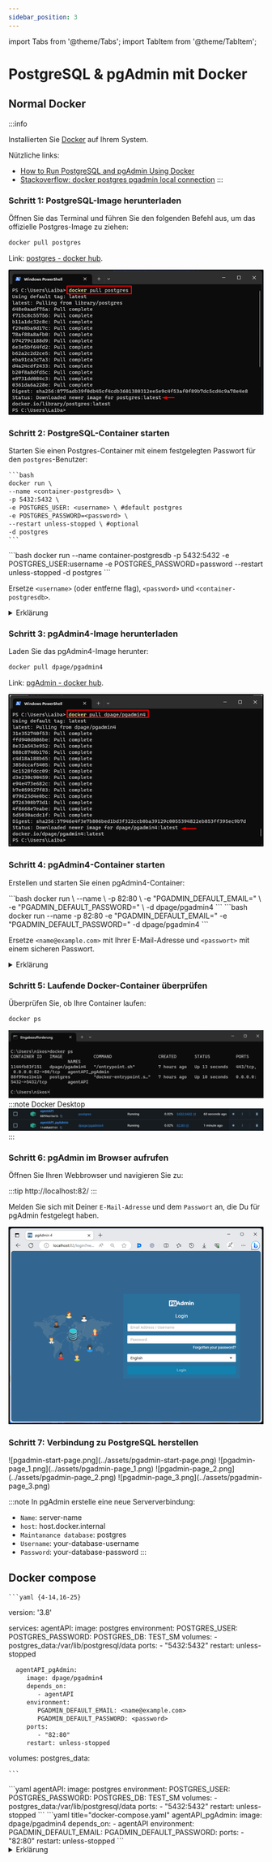 ```yaml
---
sidebar_position: 3
---
```


import Tabs from '@theme/Tabs';
import TabItem from '@theme/TabItem';

# PostgreSQL & pgAdmin mit Docker

## Normal Docker

:::info

Installierten Sie [Docker](https://www.docker.com/products/docker-desktop/) auf Ihrem System.

Nützliche links: 
- [How to Run PostgreSQL and pgAdmin Using Docker](https://www.commandprompt.com/education/how-to-run-postgresql-and-pgadmin-using-docker/)
- [Stackoverflow: docker postgres pgadmin local connection](https://stackoverflow.com/questions/25540711/docker-postgres-pgadmin-local-connection?page=1&tab=scoredesc#tab-top)
  :::

### Schritt 1: PostgreSQL-Image herunterladen

Öffnen Sie das Terminal und führen Sie den folgenden Befehl aus, um das offizielle Postgres-Image zu ziehen:

```bash
docker pull postgres
```

Link: [postgres - docker hub](https://hub.docker.com/_/postgres).

![docker-pull-postgres](../assets/docker-pull-postgres.png)

### Schritt 2: PostgreSQL-Container starten

Starten Sie einen Postgres-Container mit einem festgelegten Passwort für den `postgres`-Benutzer:

<Tabs groupId="run-code">
  <TabItem value="clear" label="Clear">

    ```bash
    docker run \
    --name <container-postgresdb> \
    -p 5432:5432 \
    -e POSTGRES_USER: <username> \ #default postgres
    -e POSTGRES_PASSWORD=<password> \
    --restart unless-stopped \ #optional
    -d postgres
    ```

  </TabItem>
  
  <TabItem value="copy" label="Copy">
    ```bash
    docker run --name container-postgresdb -p 5432:5432 -e POSTGRES_USER:username -e POSTGRES_PASSWORD=password --restart unless-stopped -d postgres
    ```
  </TabItem>
</Tabs>

Ersetze `<username>` (oder entferne flag), `<password>` und `<container-postgresdb>`.

<details>
  <summary>
    Erklärung
   </summary>

  <div>
- `--name <container-postgresdb>`: Gibt dem Container den Namen `<container-postgresdb>`.
- `-p 5432:5432`: Mappt den Port 5432 vom Host auf den Container.
- `-e POSTGRES_PASSWORD=<password>`: Setzt das Passwort für den eingetragenen User.
- `--restart unless-stopped`: Container wird neugestartet, außer er wird manuell gestoppt.
- `-d postgres`: Startet den Container im Hintergrund mit dem Docker-Image "postgres".

![docker-pull-postgres](../assets/docker-run-postgres.png)

</div>
</details>

### Schritt 3: pgAdmin4-Image herunterladen

Laden Sie das pgAdmin4-Image herunter:

```bash
docker pull dpage/pgadmin4
```

Link: [pgAdmin - docker hub](https://hub.docker.com/r/dpage/pgadmin4).

![docker-pull-postgres](../assets/docker-pull-pgadmin.png)

### Schritt 4: pgAdmin4-Container starten

Erstellen und starten Sie einen pgAdmin4-Container:

<Tabs groupId="run-code">
  <TabItem value="clear" label="Clear">
    ```bash
    docker run \
    --name <container-pgadmin> \
    -p 82:80 \
    -e "PGADMIN_DEFAULT_EMAIL=<name@example.com>" \
    -e "PGADMIN_DEFAULT_PASSWORD=<password>" \
    -d dpage/pgadmin4
    ```
    </TabItem>

  <TabItem value="copy" label="Copy">
    ```bash
    docker run --name <container-pgadmin> -p 82:80 -e "PGADMIN_DEFAULT_EMAIL=<name@example.com>" -e "PGADMIN_DEFAULT_PASSWORD=<password>" -d dpage/pgadmin4
    ```
  </TabItem>
</Tabs>

Ersetze `<name@example.com>` mit Ihrer E-Mail-Adresse und `<passwort>` mit einem sicheren Passwort.

<details>
  <summary>
    Erklärung
   </summary>

  <div>
- `--name <container-pgadmin>`: Gibt dem Container den Namen `<container-pgadmin>`.

- `-p 82:80`: Mappt den Port 82 auf den Port 80 im Container. Dies bedeutet, dass Anfragen an Port 82 auf dem Host auf Port 80 im Container weitergeleitet werden.

- `-e PGADMIN_DEFAULT_EMAIL=<name@example.com>`: Setzt die Umgebungsvariable für die Standard-E-Mail-Adresse von PgAdmin auf "name@example.com".

- `-e PGADMIN_DEFAULT_PASSWORD=<password>`: Setzt die Umgebungsvariable für das Standardpasswort von PgAdmin auf .

- `-d dpage/pgadmin4`: Startet den Container im Hintergrund (detach mode) mit dem Image ["dpage/pgadmin4"](https://hub.docker.com/r/dpage/pgadmin4).

![docker-pull-postgres](../assets/docker-run-pgadmin.png)

</div>
</details>

### Schritt 5: Laufende Docker-Container überprüfen

Überprüfen Sie, ob Ihre Container laufen:

```bash
docker ps
```

![docker-docker-ps](../assets/docker-ps.png)
:::note
Docker Desktop
![docker-docker-ps2](../assets/docker-ps2.png)
:::

### Schritt 6: pgAdmin im Browser aufrufen

Öffnen Sie Ihren Webbrowser und navigieren Sie zu:

:::tip
http://localhost:82/
:::

Melden Sie sich mit Deiner `E-Mail-Adresse` und dem `Passwort` an, die Du für pgAdmin festgelegt haben.

![pgadmin-log-page.png](../assets/pgadmin-log-page.png)


### Schritt 7: Verbindung zu PostgreSQL herstellen
<Tabs groupId="pgadmin-initial-config">
  <TabItem value="1" label="Schritt 1">
   ![pgadmin-start-page.png](../assets/pgadmin-start-page.png)

  </TabItem>
  <TabItem value="2" label="Schritt 2">
   ![pgadmin-page_1.png](../assets/pgadmin-page_1.png)

  </TabItem>
  <TabItem value="3" label="Schritt 3">
   ![pgadmin-page_2.png](../assets/pgadmin-page_2.png)

  </TabItem>
  <TabItem value="4" label="Schritt 4">
   ![pgadmin-page_3.png](../assets/pgadmin-page_3.png)

  </TabItem>
</Tabs>

:::note
In pgAdmin erstelle eine neue Serververbindung:

- `Name`: server-name
- `host`: host.docker.internal
- `Maintanance database`: postgres
- `Username`: your-database-username
- `Password`: your-database-password
:::

## Docker compose

<Tabs groupId="docker-compose">
  <TabItem value="full" label="Full Code">

    ```yaml {4-14,16-25}
   version: '3.8'

   services:
      agentAPI:
         image: postgres
         environment:
            POSTGRES_USER: <username>
            POSTGRES_PASSWORD: <password>
            POSTGRES_DB: TEST_SM
         volumes:
            - postgres_data:/var/lib/postgresql/data
         ports:
            - "5432:5432"
         restart: unless-stopped

      agentAPI_pgAdmin:
         image: dpage/pgadmin4
         depends_on:
            - agentAPI
         environment:
            PGADMIN_DEFAULT_EMAIL: <name@example.com>
            PGADMIN_DEFAULT_PASSWORD: <password>
         ports:
            - "82:80"
         restart: unless-stopped

   volumes:
      postgres_data:
    
    ```
</TabItem>

<TabItem value="db" label="Database">
    ```yaml
    agentAPI:
     image: postgres
     environment:
        POSTGRES_USER: <username>
        POSTGRES_PASSWORD: <password>
        POSTGRES_DB: TEST_SM
     volumes:
        - postgres_data:/var/lib/postgresql/data
     ports:
        - "5432:5432"
     restart: unless-stopped
    ```
</TabItem>

<TabItem value="pg" label="pgAdmin">
    ```yaml title="docker-compose.yaml"
    agentAPI_pgAdmin:
     image: dpage/pgadmin4
     depends_on:
        - agentAPI
     environment:
        PGADMIN_DEFAULT_EMAIL: <name@example.com>
        PGADMIN_DEFAULT_PASSWORD: <password>
     ports:
        - "82:80"
     restart: unless-stopped
    ```
</TabItem>

</Tabs>

<details>
   <summary>
      Erklärung
   </summary>
   <div>
      <details>
         <summary>
            1. **Version**:
         </summary>
         <div>
            - `version: '3.8'` definiert, welche Version der Docker Compose-Dienstspezifikation verwendet wird.
         </div>
      </details>
      <details>
         <summary>
            2. **Services**:
         </summary>
         <div>
            - In `services` definieren Sie die Container, die gestartet werden sollen.
         </div>
      </details>
      <details>
         <summary>
            3. **Service: agentAPI (PostgreSQL)**:
         </summary>
         <div>
            - `image`: Verwendet das offizielle `postgres` Docker-Image.
            - `environment`: Stellt Umgebungsvariablen für den Container ein:
            - `POSTGRES_USER`: Der Benutzername für den PostgreSQL Superuser.
            - `POSTGRES_PASSWORD`: Das Passwort für den PostgreSQL Superuser.
            - `POSTGRES_DB`: Der Name der standardmäßig erstellten Datenbank.
            - `volumes`: Ein persistentes Volume namens `postgres_data` wird erstellt und für die Datenhaltung des PostgreSQL-Servers verwendet.
            - `ports`: Die Portweiterleitung von Host `5432` auf Container `5432` ermöglicht den Zugriff auf PostgreSQL von Anwendungen auf dem Hostsystem.
            - `restart`: Die Richtlinie `unless-stopped` sorgt dafür, dass der Container automatisch neu startet, es sei denn er wird manuell gestoppt.
         </div>
      </details>
      <details>
         <summary>
            4. **Service: agentAPI_pgAdmin (pgAdmin)**:
         </summary>
         <div>
            - `image`: Verwendet das offizielle `dpage/pgadmin4` Docker-Image.
            - `depends_on`: Gibt an, dass der `pgadmin`Service vom `postgres`Service abhängt und erst nach dessen Start gestartet werden soll.
            - `environment`: Legt die Anmeldedaten für pgAdmin fest:
            - `PGADMIN_DEFAULT_EMAIL`: Die Standard-E-Mail-Adresse für die Anmeldung bei pgAdmin.
            - `PGADMIN_DEFAULT_PASSWORD`: Das Passwort für die Anmeldung bei pgAdmin.
            - `ports`: Die Portweiterleitung von Host `82` auf Container `80` ermöglicht den Zugriff auf pgAdmin über den Webbrowser auf dem Hostsystem.
            - `restart`: Hier wird ebenfalls `unless-stopped` verwendet, um das gleiche Verhalten wie beim PostgreSQL-Service zu haben.
         </div>
      </details>
      <details>
         <summary>
            5. **Volumes**:
         </summary>
         <div>
            - `postgres_data`: Definiert ein benanntes Docker-Volume, das für die Datenspeicherung des PostgreSQL-Dienstes verwendet wird, und sorgt dafür, dass Daten persistent gespeichert werden und bestehen, selbst wenn der Container neu erstellt wird.
         </div>
      </details>
   </div>
</details>
